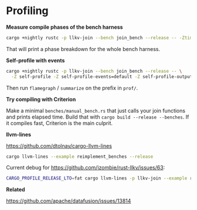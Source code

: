 # Profiling

**Measure compile phases of the bench harness**

```sh
cargo +nightly rustc -p llkv-join --bench join_bench --release -- -Ztime-passes
```

That will print a phase breakdown for the whole bench harness.

**Self-profile with events**

```sh
cargo +nightly rustc -p llkv-join --bench join_bench --release -- \
  -Z self-profile -Z self-profile-events=default -Z self-profile-output=prof
```

Then run `flamegraph` / `summarize` on the prefix in `prof/`.

**Try compiling with Criterion**

Make a minimal `benches/manual_bench.rs` that just calls your join functions and prints elapsed time.
Build that with `cargo build --release --benches`. If it compiles fast, Criterion is the main culprit.

**llvm-lines**

https://github.com/dtolnay/cargo-llvm-lines

```sh
cargo llvm-lines --example reimplement_benches --release
```

Current debug for https://github.com/jzombie/rust-llkv/issues/63:

```sh
CARGO_PROFILE_RELEASE_LTO=fat cargo llvm-lines -p llkv-join --example reimplement_benches --release > debug-lines2.txt
```

**Related**

https://github.com/apache/datafusion/issues/13814

